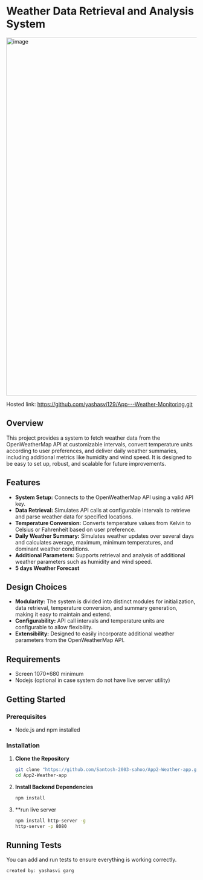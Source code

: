 # Weather Data Retrieval and Analysis System

<img width="946" alt="image" src="https://github.com/user-attachments/assets/71e54297-5572-45a5-93e6-a95654cf2959">

Hosted link: https://github.com/yashasvi129/App---Weather-Monitoring.git


## Overview

This project provides a system to fetch weather data from the OpenWeatherMap API at customizable intervals, convert temperature units according to user preferences, and deliver daily weather summaries, including additional metrics like humidity and wind speed. It is designed to be easy to set up, robust, and scalable for future improvements.

## Features

- **System Setup:** Connects to the OpenWeatherMap API using a valid API key.
- **Data Retrieval:** Simulates API calls at configurable intervals to retrieve and parse weather data for specified locations.
- **Temperature Conversion:** Converts temperature values from Kelvin to Celsius or Fahrenheit based on user preference.
- **Daily Weather Summary:** Simulates weather updates over several days and calculates average, maximum, minimum temperatures, and dominant weather conditions.
- **Additional Parameters:** Supports retrieval and analysis of additional weather parameters such as humidity and wind speed.
- **5 days Weather Forecast** 

## Design Choices

- **Modularity:** The system is divided into distinct modules for initialization, data retrieval, temperature conversion, and summary generation, making it easy to maintain and extend.
- **Configurability:** API call intervals and temperature units are configurable to allow flexibility.
- **Extensibility:** Designed to easily incorporate additional weather parameters from the OpenWeatherMap API.

## Requirements
- Screen 1070*680 minimum
- Nodejs (optional in case system do not have live server utility)

## Getting Started

### Prerequisites

- Node.js and npm installed

### Installation

1. **Clone the Repository**
   ```bash
   git clone "https://github.com/Santosh-2003-sahoo/App2-Weather-app.git"
   cd App2-Weather-app
   ```

2. **Install Backend Dependencies**

   ```bash
   npm install
   
   ```
   
3. **run live server

   ```bash
   npm install http-server -g
   http-server -p 8080
   ```

## Running Tests

You can add and run tests to ensure everything is working correctly.
```
created by: yashasvi garg
